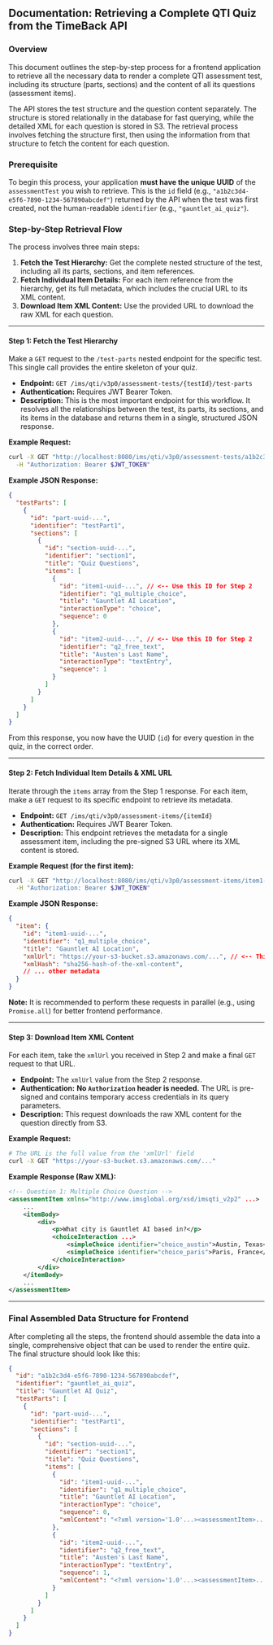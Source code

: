 ## Documentation: Retrieving a Complete QTI Quiz from the TimeBack API

### Overview

This document outlines the step-by-step process for a frontend application to retrieve all the necessary data to render a complete QTI assessment test, including its structure (parts, sections) and the content of all its questions (assessment items).

The API stores the test structure and the question content separately. The structure is stored relationally in the database for fast querying, while the detailed XML for each question is stored in S3. The retrieval process involves fetching the structure first, then using the information from that structure to fetch the content for each question.

### Prerequisite

To begin this process, your application **must have the unique UUID** of the `assessmentTest` you wish to retrieve. This is the `id` field (e.g., `"a1b2c3d4-e5f6-7890-1234-567890abcdef"`) returned by the API when the test was first created, not the human-readable `identifier` (e.g., `"gauntlet_ai_quiz"`).

### Step-by-Step Retrieval Flow

The process involves three main steps:

1.  **Fetch the Test Hierarchy:** Get the complete nested structure of the test, including all its parts, sections, and item references.
2.  **Fetch Individual Item Details:** For each item reference from the hierarchy, get its full metadata, which includes the crucial URL to its XML content.
3.  **Download Item XML Content:** Use the provided URL to download the raw XML for each question.

---

#### **Step 1: Fetch the Test Hierarchy**

Make a `GET` request to the `/test-parts` nested endpoint for the specific test. This single call provides the entire skeleton of your quiz.

*   **Endpoint:** `GET /ims/qti/v3p0/assessment-tests/{testId}/test-parts`
*   **Authentication:** Requires JWT Bearer Token.
*   **Description:** This is the most important endpoint for this workflow. It resolves all the relationships between the test, its parts, its sections, and its items in the database and returns them in a single, structured JSON response.

**Example Request:**
```bash
curl -X GET "http://localhost:8080/ims/qti/v3p0/assessment-tests/a1b2c3d4-e5f6-7890-1234-567890abcdef/test-parts" \
  -H "Authorization: Bearer $JWT_TOKEN"
```

**Example JSON Response:**
```json
{
  "testParts": [
    {
      "id": "part-uuid-...",
      "identifier": "testPart1",
      "sections": [
        {
          "id": "section-uuid-...",
          "identifier": "section1",
          "title": "Quiz Questions",
          "items": [
            {
              "id": "item1-uuid-...", // <-- Use this ID for Step 2
              "identifier": "q1_multiple_choice",
              "title": "Gauntlet AI Location",
              "interactionType": "choice",
              "sequence": 0
            },
            {
              "id": "item2-uuid-...", // <-- Use this ID for Step 2
              "identifier": "q2_free_text",
              "title": "Austen's Last Name",
              "interactionType": "textEntry",
              "sequence": 1
            }
          ]
        }
      ]
    }
  ]
}
```

From this response, you now have the UUID (`id`) for every question in the quiz, in the correct order.

---

#### **Step 2: Fetch Individual Item Details & XML URL**

Iterate through the `items` array from the Step 1 response. For each item, make a `GET` request to its specific endpoint to retrieve its metadata.

*   **Endpoint:** `GET /ims/qti/v3p0/assessment-items/{itemId}`
*   **Authentication:** Requires JWT Bearer Token.
*   **Description:** This endpoint retrieves the metadata for a single assessment item, including the pre-signed S3 URL where its XML content is stored.

**Example Request (for the first item):**
```bash
curl -X GET "http://localhost:8080/ims/qti/v3p0/assessment-items/item1-uuid-..." \
  -H "Authorization: Bearer $JWT_TOKEN"
```

**Example JSON Response:**
```json
{
  "item": {
    "id": "item1-uuid-...",
    "identifier": "q1_multiple_choice",
    "title": "Gauntlet AI Location",
    "xmlUrl": "https://your-s3-bucket.s3.amazonaws.com/...", // <-- This is the URL you need
    "xmlHash": "sha256-hash-of-the-xml-content",
    // ... other metadata
  }
}
```
**Note:** It is recommended to perform these requests in parallel (e.g., using `Promise.all`) for better frontend performance.

---

#### **Step 3: Download Item XML Content**

For each item, take the `xmlUrl` you received in Step 2 and make a final `GET` request to that URL.

*   **Endpoint:** The `xmlUrl` value from the Step 2 response.
*   **Authentication:** **No `Authorization` header is needed.** The URL is pre-signed and contains temporary access credentials in its query parameters.
*   **Description:** This request downloads the raw XML content for the question directly from S3.

**Example Request:**
```bash
# The URL is the full value from the 'xmlUrl' field
curl -X GET "https://your-s3-bucket.s3.amazonaws.com/..."
```

**Example Response (Raw XML):**
```xml
<!-- Question 1: Multiple Choice Question -->
<assessmentItem xmlns="http://www.imsglobal.org/xsd/imsqti_v2p2" ...>
    ...
    <itemBody>
        <div>
            <p>What city is Gauntlet AI based in?</p>
            <choiceInteraction ...>
                <simpleChoice identifier="choice_austin">Austin, Texas</simpleChoice>
                <simpleChoice identifier="choice_paris">Paris, France</simpleChoice>
            </choiceInteraction>
        </div>
    </itemBody>
    ...
</assessmentItem>
```

---

### Final Assembled Data Structure for Frontend

After completing all the steps, the frontend should assemble the data into a single, comprehensive object that can be used to render the entire quiz. The final structure should look like this:

```json
{
  "id": "a1b2c3d4-e5f6-7890-1234-567890abcdef",
  "identifier": "gauntlet_ai_quiz",
  "title": "Gauntlet AI Quiz",
  "testParts": [
    {
      "id": "part-uuid-...",
      "identifier": "testPart1",
      "sections": [
        {
          "id": "section-uuid-...",
          "identifier": "section1",
          "title": "Quiz Questions",
          "items": [
            {
              "id": "item1-uuid-...",
              "identifier": "q1_multiple_choice",
              "title": "Gauntlet AI Location",
              "interactionType": "choice",
              "sequence": 0,
              "xmlContent": "<?xml version='1.0'...><assessmentItem>...</assessmentItem>"
            },
            {
              "id": "item2-uuid-...",
              "identifier": "q2_free_text",
              "title": "Austen's Last Name",
              "interactionType": "textEntry",
              "sequence": 1,
              "xmlContent": "<?xml version='1.0'...><assessmentItem>...</assessmentItem>"
            }
          ]
        }
      ]
    }
  ]
}
```
